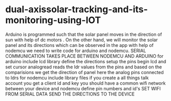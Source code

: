 # dual-axissolar-tracking-and-its-monitoring-using-IOT
Arduino is programmed such that the solar panel moves in the direction of sun with help of dc motors  . On the other hand, we will monitor the solar panel and its directions which can be observed in the app with help of nodemcu 
we need to write code for arduino and nodemcu.
SERIAL COMMUNICATION TAKES PLACE BETWEEN NODEMCU AND ARDUINO
for arduino
include lcd library
define the directions
setup the pins
begin lcd and set cursor
analogread reads the ldr values from the pins and based on the comparisions we get the direction of panel
here the analog pins connected to ldrs
for nodemcu
include library files
if you create a all things talk account you get a client id and key
you should have a common wifi network between your device and nodemcu
define pin numbers and id's
SET WIFI
FROM SERIAL DATA SEND THE DIRECTIONS TO THE DEVICE
